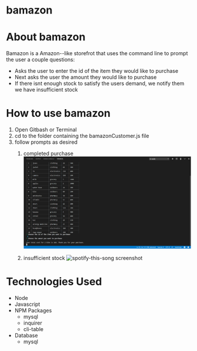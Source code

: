 # bamazon
# About bamazon
Bamazon is a Amazon--like storefrot that uses the command line to prompt the user a couple questions:
  * Asks the user to enter the id of the item they would like to purchase
  * Next asks the user the amount they would like to purchase
  * If there isnt enough stock to satisfy the users demand, we notify them we have insufficient stock
# How to use bamazon
1. Open Gitbash or Terminal
1. cd to the folder containing the bamazonCustomer.js file
1. follow prompts as desired
   1. completed purchase
   ![completed purchase screenshot](/screenshots/customer.png)

   1. insufficient stock
   ![spotify-this-song screenshot](/screenshots/.png)

# Technologies Used
 * Node
 * Javascript
 * NPM Packages
   * mysql
   * inquirer
   * cli-table
 * Database
   * mysql